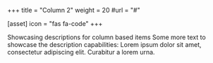 +++
title = "Column 2"
weight = 20
#url = "#"

[asset]
  icon = "fas fa-code"
+++

Showcasing descriptions for column based items
Some more text to showcase the description capabilities:
Lorem ipsum dolor sit amet, consectetur adipiscing elit.
Curabitur a lorem urna.
